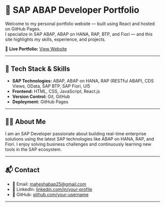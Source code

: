 # 💼 SAP ABAP Developer Portfolio

Welcome to my personal portfolio website — built using React and hosted on GitHub Pages.  
I specialize in SAP ABAP, ABAP on HANA, RAP, BTP, and Fiori — and this site highlights my skills, experience, and projects.

🔗 **Live Portfolio:** [View Website](https://purum-mahesh.github.io/SAP_Portfolio/)  

---

## 🚀 Tech Stack & Skills

- **SAP Technologies:** ABAP, ABAP on HANA, RAP (RESTful ABAP), CDS Views, OData, SAP BTP, SAP Fiori, UI5
- **Frontend:** HTML, CSS, JavaScript, React.js
- **Version Control:** Git, GitHub
- **Deployment:** GitHub Pages

---

## 🙋‍♂️ About Me

I am an SAP Developer passionate about building real-time enterprise solutions using the latest SAP technologies like ABAP on HANA, RAP, and Fiori. I enjoy solving business challenges and continuously learning new tools in the SAP ecosystem.

---

## 📬 Contact

- 📧 Email: maheshabap25@gmail.com
- 💼 LinkedIn: [linkedin.com/in/your-profile](https://linkedin.com/in/your-profile)
- 🐙 GitHub: [github.com/your-username](https://github.com/purum-mahesh)

---




